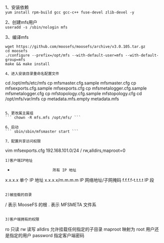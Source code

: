 1、安装依赖  
``` yum install rpm-build gcc gcc-c++ fuse-devel zlib-devel -y ```  

2、创建mfs用户  
``` useradd -s /sbin/nologin mfs ```  

3、编译mfs  
```
wget https://github.com/moosefs/moosefs/archive/v3.0.105.tar.gz
cd moosefs
./configure --prefix=/opt/mfs --with-default-user=mfs --with-default-group=mfs
make && make install

4、进入安装目录重命名配置文件    
```
cd /opt/mfs/etc/mfs
cp mfsmaster.cfg.sample mfsmaster.cfg
cp mfsexports.cfg.sample mfsexports.cfg
cp mfsmetalogger.cfg.sample mfsmetalogger.cfg
cp mfstopology.cfg.sample mfstopology.cfg
cd /opt/mfs/var/mfs
cp metadata.mfs.empty metadata.mfs
```  

5、更改属主属组  
``` chown -R mfs.mfs /opt/mfs/ ```  

6、启动  
``` sbin/sbin/mfsmaster start ```  

7、配置共享访问权限  
```
vim mfsexports.cfg
192.168.101.0/24         /       rw,alldirs,maproot=0
```  
1)客户端IP地址  
```
 *                       所有 IP 地址 
 x.x.x.x                 单个 IP 地址 
 x.x.x.x/m.m.m.m         IP 网络地址/子网掩码 
 f.f.f.f-t.t.t.t               IP 段 
```  

2)被挂载的目录  
```
  /                      表示 MooseFS 的根 
  .                      表示 MFSMETA 文件系
``` 

3)客户端拥有的权限  
```
  ro                     只读
  rw                     读写
  alldirs                  允许挂载任何指定的子目录 
  maproot                映射为 root 用户还是指定的用户
  password               指定客户端密码
```  
